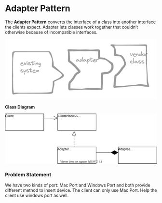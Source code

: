 # Adapter Pattern

The __Adapter Pattern__ converts the interface of a class into another interface the clients expect.
Adapter lets classes work together that couldn’t otherwise because of incompatible interfaces.

![Figre](adptr.png)

__Class Diagram__

![Figure](cd.drawio.svg)

### Problem Statement
We have two kinds of port: Mac Port and Windows Port and both provide different method to insert device.
The client can only use Mac Port. Help the client use windows port as well.
